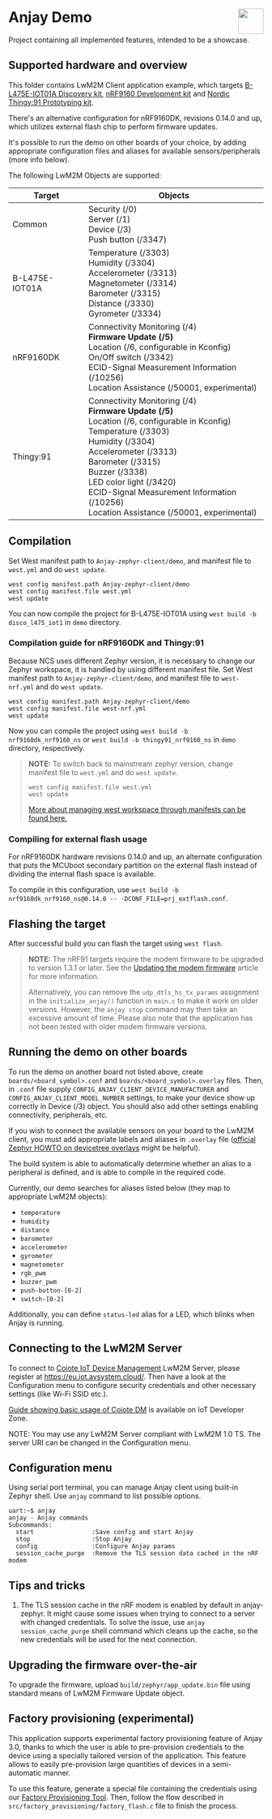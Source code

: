 # Anjay Demo [<img align="right" height="50px" src="https://avsystem.github.io/Anjay-doc/_images/avsystem_logo.png">](http://www.avsystem.com/)

Project containing all implemented features, intended to be a showcase.
## Supported hardware and overview

This folder contains LwM2M Client application example, which targets
[B-L475E-IOT01A Discovery kit](https://www.st.com/en/evaluation-tools/b-l475e-iot01a.html), [nRF9160 Development kit](https://www.nordicsemi.com/Software-and-Tools/Development-Kits/nRF9160-DK) and [Nordic Thingy:91 Prototyping kit](https://www.nordicsemi.com/Products/Development-hardware/Nordic-Thingy-91).

There's an alternative configuration for nRF9160DK, revisions 0.14.0 and up, which utilizes external flash chip to perform firmware updates.

It's possible to run the demo on other boards of your choice, by adding appropriate configuration files and aliases for available sensors/peripherals (more info below).

The following LwM2M Objects are supported:

| Target         | Objects                                                                                                                                                                     |
|----------------|-----------------------------------------------------------------------------------------------------------------------------------------------------------------------------|
| Common         | Security (/0)<br>Server (/1)<br>Device (/3)<br>Push button (/3347)                                                                                                          |
| B-L475E-IOT01A | Temperature (/3303)<br>Humidity (/3304)<br>Accelerometer (/3313)<br>Magnetometer (/3314)<br>Barometer (/3315)<br>Distance (/3330)<br>Gyrometer (/3334)                      |
| nRF9160DK      | Connectivity Monitoring (/4)<br>**Firmware Update (/5)**<br>Location (/6, configurable in Kconfig)<br>On/Off switch (/3342)<br>ECID-Signal Measurement Information (/10256)<br>Location Assistance (/50001, experimental) |
| Thingy:91      | Connectivity Monitoring (/4)<br>**Firmware Update (/5)**<br>Location (/6, configurable in Kconfig)<br>Temperature (/3303)<br>Humidity (/3304)<br>Accelerometer (/3313)<br>Barometer (/3315)<br>Buzzer (/3338)<br>LED color light (/3420)<br>ECID-Signal Measurement Information (/10256)<br>Location Assistance (/50001, experimental) |

## Compilation

Set West manifest path to `Anjay-zephyr-client/demo`, and manifest file to `west.yml` and do `west update`.
```
west config manifest.path Anjay-zephyr-client/demo
west config manifest.file west.yml
west update
```

You can now compile the project for B-L475E-IOT01A using `west build -b disco_l475_iot1` in `demo` directory.

### Compilation guide for nRF9160DK and Thingy:91

Because NCS uses different Zephyr version, it is necessary to change our Zephyr workspace, it is handled by using different manifest file.
Set West manifest path to `Anjay-zephyr-client/demo`, and manifest file to `west-nrf.yml` and do `west update`.
```
west config manifest.path Anjay-zephyr-client/demo
west config manifest.file west-nrf.yml
west update
```
Now you can compile the project using `west build -b nrf9160dk_nrf9160_ns` or `west build -b thingy91_nrf9160_ns` in `demo` directory, respectively.

> **__NOTE:__**
> To switch back to mainstream zephyr version, change manifest file to `west.yml` and do `west update`.
> ```
> west config manifest.file west.yml
> west update
> ```
> [More about managing west workspace through manifests can be found here.](https://docs.zephyrproject.org/latest/guides/west/manifest.html)

### Compiling for external flash usage

For nRF9160DK hardware revisions 0.14.0 and up, an alternate configuration that puts the MCUboot secondary partition on the external flash instead of dividing the internal flash space is available.

To compile in this configuration, use `west build -b nrf9160dk_nrf9160_ns@0.14.0 -- -DCONF_FILE=prj_extflash.conf`.

## Flashing the target

After successful build you can flash the target using `west flash`.

> **__NOTE:__**
> The nRF91 targets require the modem firmware to be upgraded to version 1.3.1 or later. See the [Updating the modem firmware](https://infocenter.nordicsemi.com/index.jsp?topic=%2Fnan_041%2FAPP%2Fnan_production_programming%2Fmodem_update.html) article for more information.
>
> Alternatively, you can remove the ``udp_dtls_hs_tx_params`` assignment in the ``initialize_anjay()`` function in ``main.c`` to make it work on older versions. However, the ``anjay stop`` command may then take an excessive amount of time. Please also note that the application has not been tested with older modem firmware versions.

## Running the demo on other boards

To run the demo on another board not listed above, create `boards/<board_symbol>.conf` and `boards/<board_symbol>.overlay` files. Then, in `.conf` file supply `CONFIG_ANJAY_CLIENT_DEVICE_MANUFACTURER` and `CONFIG_ANJAY_CLIENT_MODEL_NUMBER` settings, to make your device show up correctly in Device (/3) object. You should also add other settings enabling connectivity, peripherals, etc.

If you wish to connect the available sensors on your board to the LwM2M client, you must add appropriate labels and aliases in `.overlay` file ([official Zephyr HOWTO on devicetree overlays](https://docs.zephyrproject.org/latest/guides/dts/howtos.html#use-devicetree-overlays) might be helpful).

The build system is able to automatically determine whether an alias to a peripheral is defined, and is able to compile in the required code.

Currently, our demo searches for aliases listed below (they map to appropriate LwM2M objects):
- `temperature`
- `humidity`
- `distance`
- `barometer`
- `accelerometer`
- `gyrometer`
- `magnetometer`
- `rgb_pwm`
- `buzzer_pwm`
- `push-button-[0-2]`
- `switch-[0-2]`

Additionally, you can define `status-led` alias for a LED, which blinks when Anjay is running.

## Connecting to the LwM2M Server

To connect to [Coiote IoT Device
Management](https://www.avsystem.com/products/coiote-iot-device-management-platform/)
LwM2M Server, please register at https://eu.iot.avsystem.cloud/. Then have
a look at the Configuration menu to configure security credentials and other
necessary settings (like Wi-Fi SSID etc.).

[Guide showing basic usage of Coiote DM](https://iotdevzone.avsystem.com/docs/Coiote_DM_Device_Onboarding/Quick_start/)
is available on IoT Developer Zone.

NOTE: You may use any LwM2M Server compliant with LwM2M 1.0 TS. The server URI
can be changed in the Configuration menu.

## Configuration menu

Using serial port terminal, you can manage Anjay client using built-in Zephyr shell. Use `anjay` command to list possible options.

```
uart:~$ anjay
anjay - Anjay commands
Subcommands:
  start                :Save config and start Anjay
  stop                 :Stop Anjay
  config               :Configure Anjay params
  session_cache_purge  :Remove the TLS session data cached in the nRF modem
```

## Tips and tricks

1. The TLS session cache in the nRF modem is enabled by default in anjay-zephyr.
   It might cause some issues when trying to connect to a server with changed
   credentials. To solve the issue, use `anjay session_cache_purge` shell
   command which cleans up the cache, so the new credentials will be used
   for the next connection.

## Upgrading the firmware over-the-air

To upgrade the firmware, upload `build/zephyr/app_update.bin` file using standard means of LwM2M Firmware Update object.

## Factory provisioning (experimental)

This application supports experimental factory provisioning feature of Anjay 3.0, thanks
to which the user is able to pre-provision credentials to the device using a specially
tailored version of the application. This feature allows to easily pre-provision large
quantities of devices in a semi-automatic manner.

To use this feature, generate a special file containing the credentials using our [Factory Provisioning Tool](https://avsystem.github.io/Anjay-doc/Tools/FactoryProvisioning.html).
Then, follow the flow described in `src/factory_provisioning/factory_flash.c` file to finish the process.
